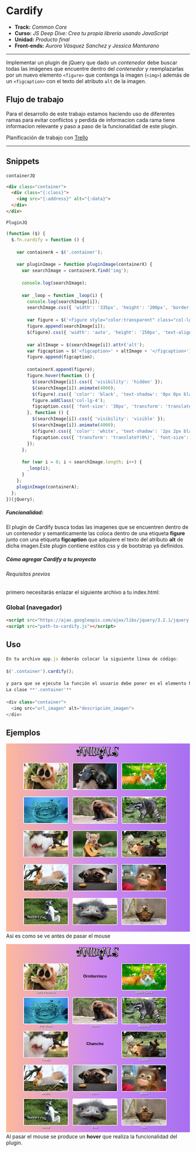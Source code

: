 # **Cardify**

* **Track:** _Common Core_
* **Curso:** _JS Deep Dive: Crea tu propia librería usando JavaScript_
* **Unidad:** _Producto final_
* **Front-ends:** _Aurora Vásquez Sanchez y Jessica Manturano_

***

Implementar un plugin de jQuery que dado un _contenedor_ debe buscar todas las
imágenes que encuentre dentro del _contenedor_ y reemplazarlas por un nuevo
elemento `<figure>` que contenga la imagen (`<img>`) además de un `<figcaption>`
con el texto del atributo `alt` de la imagen.

## Flujo de trabajo
Para el desarrollo de este trabajo estamos haciendo uso de diferentes ramas para evitar conflictos y perdida de informacion cada rama tiene informacion relevante y paso a paso de la funcionalidad de este plugin.

Planificación de trabajo con [Trello](https://trello.com/b/gsC83EJh/cardify-reto-sprint-04)

***

## Snippets

    containerJQ
```html
<div class="container">
  <div class="{:class}">
    <img src="{:address}" alt="{:data}">
  </div>
</div>
```

    PluginJQ
```js
(function ($) {
  $.fn.cardify = function () {

    var containerA = $('.container');

    var pluginImage = function pluginImage(containerX) {
      var searchImage = containerX.find('img');

      console.log(searchImage);

      var _loop = function _loop(i) {
        console.log(searchImage[i]);
        searchImage.css({ 'width': '335px', 'height': '200px', 'border-radius': '10px' });

        var figure = $('<figure style="color:transparent" class="col-lg-4"></figure>');
        figure.append(searchImage[i]);
        $(figure).css({ 'width': 'auto', 'height': '250px', 'text-align': 'center', 'text-transform': 'capitalize', 'font-weight': 'bold' });

        var altImage = $(searchImage[i]).attr('alt');
        var figcaption = $('<figcaption>' + altImage + '</figcaption>');
        figure.append(figcaption);

        containerX.append(figure);
        figure.hover(function () {
          $(searchImage[i]).css({ 'visibility': 'hidden' });
          $(searchImage[i]).animate(4000);
          $(figure).css({ 'color': 'black', 'text-shadow': '0px 0px black' });
          figure.addClass('col-lg-4');
          figcaption.css({ 'font-size': '30px', 'transform': 'translateY(-300%)' });
        }, function () {
          $(searchImage[i]).css({ 'visibility': 'visible' });
          $(searchImage[i]).animate(4000);
          $(figure).css({ 'color': 'white', 'text-shadow': '2px 2px black' });
          figcaption.css({ 'transform': 'translateY(0%)', 'font-size': '20px' });
        });
      };

      for (var i = 0; i < searchImage.length; i++) {
        _loop(i);
      }
    };
    pluginImage(containerA);
  };
})(jQuery);
  ```


##### Funcionalidad:
El plugin de Cardify busca todas las imagenes que se encuentren dentro de un contenedor y semanticamente las coloca dentro de una etiqueta **figure** junto con una etiqueta **figcaption** que adquiere el texto del atributo **alt** de dicha imagen.Este plugin contiene estilos css y de bootstrap ya definidos.

##### Cómo agregar Cardify a tu proyecto

###### Requisitos previos

primero necesitarás enlazar el siguiente archivo a tu index.html:

<script type="text/javascript" src="nombre_carpeta/cardify.js"></script>
 

### Global (navegador)

```html
<script src="https://ajax.googleapis.com/ajax/libs/jquery/3.2.1/jquery.min.js"></script>
<script src="path-to-cardify.js"></script>
```

## Uso

```js
En tu archivo app.js deberás colocar la siguiente línea de código:

$('.container').cardify();

y para que se ejecute la función el usuario debe poner en el elemento html que contenga en su interior elementos de etiqueta 'img'  
La clase **'.container'**

<div class="container">
  <img src="url_imagen" alt="descripción_imagen">
</div>
```

## Ejemplos
![Sin titulo](public/assets/docs/1.png)
Asi es como se ve antes de pasar el mouse

![Sin titulo](public/assets/docs/2.png)
Al pasar el mouse se produce un  **hover** que  realiza la funcionalidad del plugin.
